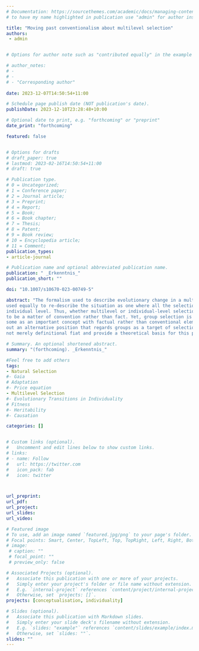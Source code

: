 ```yaml
---
# Documentation: https://sourcethemes.com/academic/docs/managing-content/ 
# to have my name highlighted in publication use "admin" for author instead of Pierrick Bourrat

title: "Moving past conventionalism about multilevel selection"
authors:  
 - admin


# Options for author note such as "contributed equally" in the example below, assuming they are three authors, the third author is corresponding author.

# author_notes:
# - 
# - 
# - "Corresponding author"
 
date: 2023-12-07T14:50:54+11:00

# Schedule page publish date (NOT publication's date).
publishDate: 2023-12-10T23:28:48+10:00

# Optional date to print, e.g. "forthcoming" or "preprint"
date_print: "forthcoming"

featured: false


# Options for drafts
# draft_paper: true
# lastmod: 2023-02-16T14:50:54+11:00
# draft: true

# Publication type.
# 0 = Uncategorized;
# 1 = Conference paper;
# 2 = Journal article;
# 3 = Preprint;
# 4 = Report;
# 5 = Book;
# 6 = Book chapter;
# 7 = Thesis;
# 8 = Patent;
# 9 = Book review;
# 10 = Encyclopedia article;
# 11 = Comment;
publication_types:
- article-journal

# Publication name and optional abbreviated publication name.
publication: " _Erkenntnis_"
publication_short: ""

doi: "10.1007/s10670-023-00749-5"

abstract: "The formalism used to describe evolutionary change in a multilevel setting can be
used equally to re-describe the situation as one where all the selection occurs at the
individual level. Thus, whether multilevel or individual-level selection occurs seems
to be a matter of convention rather than fact. Yet, group selection is regarded by
some as an important concept with factual rather than conventional elements. I flesh
out an alternative position that regards groups as a target of selection in a way that is
not merely definitional fiat and provide a theoretical basis for this position."

# Summary. An optional shortened abstract.
summary: "(forthcoming). _Erkenntnis_"

#Feel free to add others
tags:
- Natural Selection
#- Gaia
# Adaptation
#- Price equation
- Multilevel Selection
#- Evolutionary Transitions in Individuality
# Fitness
#- Heritability
#- Causation

categories: []


# Custom links (optional).
#   Uncomment and edit lines below to show custom links.
# links:
# - name: Follow
#   url: https://twitter.com
#   icon_pack: fab
#   icon: twitter



url_preprint:
url_pdf:
url_project:
url_slides:
url_video:

# Featured image
# To use, add an image named `featured.jpg/png` to your page's folder. 
# Focal points: Smart, Center, TopLeft, Top, TopRight, Left, Right, BottomLeft, Bottom, BottomRight.
# image:
 # caption: ""
 # focal_point: ""
 # preview_only: false

# Associated Projects (optional).
#   Associate this publication with one or more of your projects.
#   Simply enter your project's folder or file name without extension.
#   E.g. `internal-project` references `content/project/internal-project/index.md`.
#   Otherwise, set `projects: []`.
projects: [conceptualisation, individuality]

# Slides (optional).
#   Associate this publication with Markdown slides.
#   Simply enter your slide deck's filename without extension.
#   E.g. `slides: "example"` references `content/slides/example/index.md`.
#   Otherwise, set `slides: ""`.
slides: ""
---
```

